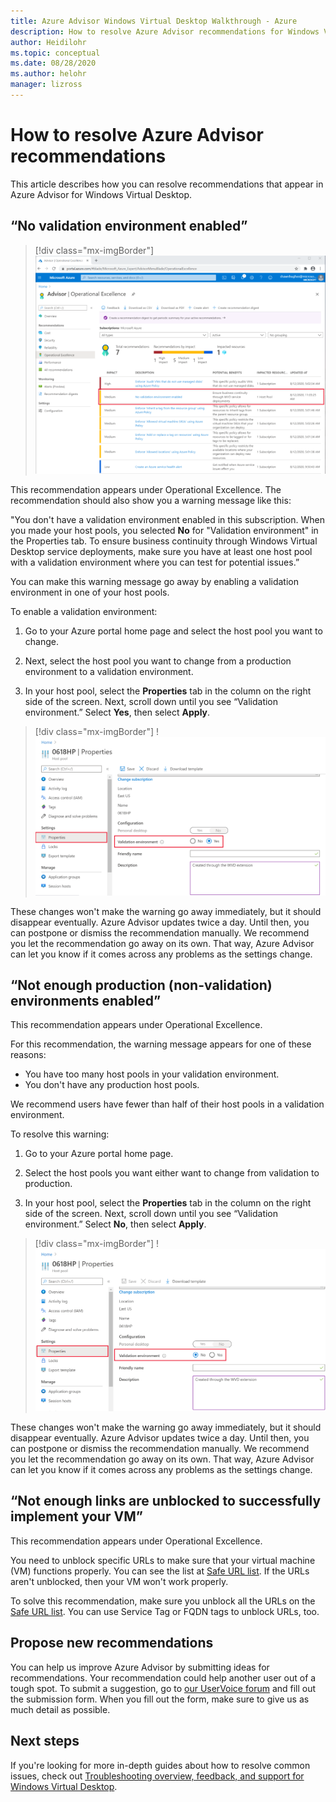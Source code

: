 ```yaml
---
title: Azure Advisor Windows Virtual Desktop Walkthrough - Azure
description: How to resolve Azure Advisor recommendations for Windows Virtual Desktop.
author: Heidilohr
ms.topic: conceptual
ms.date: 08/28/2020
ms.author: helohr
manager: lizross
---
```

# How to resolve Azure Advisor recommendations

This article describes how you can resolve recommendations that appear in Azure Advisor for Windows Virtual Desktop.

## “No validation environment enabled”

>[!div class="mx-imgBorder"]
>![A screenshot of the Azure Advisor Operational Excellence page. The "no validation environment enabled" recommendation is highlighted in red.](media/no-validation-environment.png)

This recommendation appears under Operational Excellence. The recommendation should also show you a warning message like this:

"You don't have a validation environment enabled in this subscription. When you made your host pools, you selected **No** for "Validation environment" in the Properties tab. To ensure business continuity through Windows Virtual Desktop service deployments, make sure you have at least one host pool with a validation environment where you can test for potential issues.”

You can make this warning message go away by enabling a validation environment in one of your host pools.

To enable a validation environment:

1. Go to your Azure portal home page and select the host pool you want to change.

2. Next, select the host pool you want to change from a production environment to a validation environment.

3. In your host pool, select the **Properties** tab in the column on the right side of the screen. Next, scroll down until you see “Validation environment.” Select **Yes**, then select **Apply**.

>[!div class="mx-imgBorder"]
>!![A screenshot of the Properties menu. "Validation environment" is highlighted in red, and the "Yes" bubble is selected.](media/validation-yes.png)

These changes won't make the warning go away immediately, but it should disappear eventually. Azure Advisor updates twice a day. Until then, you can postpone or dismiss the recommendation manually. We recommend you let the recommendation go away on its own. That way, Azure Advisor can let you know if it comes across any problems as the settings change.

## “Not enough production (non-validation) environments enabled”

This recommendation appears under Operational Excellence.

For this recommendation, the warning message appears for one of these reasons:

- You have too many host pools in your validation environment.
- You don't have any production host pools.

We recommend users have fewer than half of their host pools in a validation environment.

To resolve this warning:

1. Go to your Azure portal home page.

2. Select the host pools you want either want to change from validation to production.

3. In your host pool, select the **Properties** tab in the column on the right side of the screen. Next, scroll down until you see “Validation environment.” Select **No**, then select **Apply**.

>[!div class="mx-imgBorder"]
>!![A screenshot of the Properties menu. "Validation environment" is highlighted in red, and the "No" bubble is selected.](media/validation-no.png)

These changes won't make the warning go away immediately, but it should disappear eventually. Azure Advisor updates twice a day. Until then, you can postpone or dismiss the recommendation manually. We recommend you let the recommendation go away on its own. That way, Azure Advisor can let you know if it comes across any problems as the settings change.

## “Not enough links are unblocked to successfully implement your VM”

This recommendation appears under Operational Excellence.

You need to unblock specific URLs to make sure that your virtual machine (VM) functions properly. You can see the list at [Safe URL list](safe-url-list.md). If the URLs aren't unblocked, then your VM won't work properly.

To solve this recommendation, make sure you unblock all the URLs on the [Safe URL list](safe-url-list.md). You can use Service Tag or FQDN tags to unblock URLs, too.

## Propose new recommendations

You can help us improve Azure Advisor by submitting ideas for recommendations. Your recommendation could help another user out of a tough spot. To submit a suggestion, go to [our UserVoice forum](https://windowsvirtualdesktop.uservoice.com/forums/930847-azure-advisor-recommendations) and fill out the submission form. When you fill out the form, make sure to give us as much detail as possible.

## Next steps

If you're looking for more in-depth guides about how to resolve common issues, check out [Troubleshooting overview, feedback, and support for Windows Virtual Desktop](troubleshoot-set-up-overview.md).
